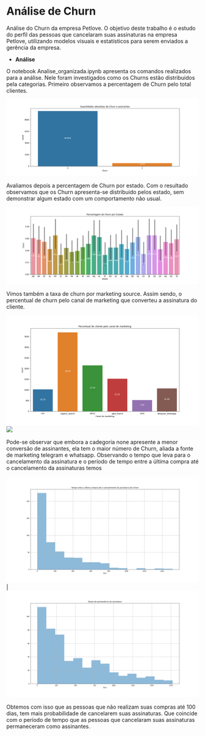 # Análise de Churn

Análise do Churn da empresa Petlove. O objetivo deste trabalho é o estudo do perfil das pessoas que cancelaram suas assinaturas na empresa Petlove, 
utilizando modelos visuais e estatísticos para serem enviados a gerência da empresa. 

- **Análise**

O notebook Analise_organizada.ipynb apresenta os comandos realizados para a análise. Nele foram investigados como os Churns estão distribuidos pela categorias. Primeiro observamos a percentagem de Churn pelo total clientes.

![](graphs/quantidade_de_churn.png)

Avaliamos depois a percentagem de Churn por estado. Com o resultado observamos que os Churn apresenta-se distribuido pelos estado, sem demonstrar algum estado com um comportamento não usual. 


![](graphs/percentagem_de_churn_por_estado.png)

Vimos também a taxa de churn por marketing source. Assim sendo, o percentual de churn pelo canal de marketing que converteu a assinatura do cliente. 

![](graphs/percentual_de_cliente_canal_marketing.png) ![](graphs/percentualde_churn_de_cliente_canal_marketing)

Pode-se observar que embora a cadegoria none apresente a menor conversão de assinantes, ela tem o maior número de Churn, aliada a fonte de marketing telegram e whatsapp. 
Observando o tempo que leva para o cancelamento da assinatura e o período de tempo entre a última compra até o cancelamento da assinaturas temos

![alt-text-1](graphs/perido_entre_ultima_compra_cancelamento.png) | ![alt-text-2](graphs/perido_de_permanencia.png)

Obtemos com isso que as pessoas que não realizam suas compras até 100 dias, tem mais probabilidade de cancelarem suas assinaturas. Que coincide com o período de tempo que as pessoas que cancelaram suas assinaturas permaneceram como assinantes. 

